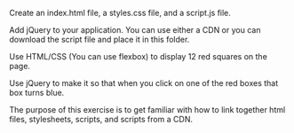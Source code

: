 Create an index.html file, a styles.css file, and a script.js file.

Add jQuery to your application.  You can use either a CDN or you can download the script file and place it in this folder.

Use HTML/CSS (You can use flexbox) to display 12 red squares on the page.

Use jQuery to make it so that when you click on one of the red boxes that box turns blue.

The purpose of this exercise is to get familiar with how to link together html files, stylesheets, scripts, and scripts from a CDN.
